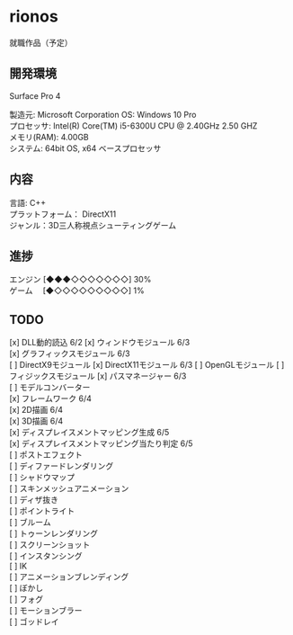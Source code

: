 # rionos

就職作品（予定）

## 開発環境
Surface Pro 4  

製造元: Microsoft Corporation
OS: Windows 10 Pro  
プロセッサ: Intel(R) Core(TM) i5-6300U CPU @ 2.40GHz 2.50 GHZ  
メモリ(RAM): 4.00GB  
システム: 64bit OS, x64 ベースプロセッサ

## 内容
言語: C++  
プラットフォーム： DirectX11  
ジャンル：3D三人称視点シューティングゲーム    

## 進捗  
エンジン [◆◆◆◇◇◇◇◇◇◇] 30%    
ゲーム　 [◆◇◇◇◇◇◇◇◇◇] 1%

## TODO
[x] DLL動的読込  6/2
[x] ウィンドウモジュール 6/3  
[x] グラフィックスモジュール 6/3  
[ ] DirectX9モジュール
[x] DirectX11モジュール  6/3
[ ] OpenGLモジュール
[ ] フィジックスモジュール
[x] パスマネージャー 6/3  
[ ] モデルコンバーター  
[x] フレームワーク 6/4  
[x] 2D描画 6/4  
[x] 3D描画 6/4  
[x] ディスプレイスメントマッピング生成 6/5  
[x] ディスプレイスメントマッピング当たり判定 6/5  
[ ] ポストエフェクト  
[ ] ディファードレンダリング  
[ ] シャドウマップ  
[ ] スキンメッシュアニメーション  
[ ] ディザ抜き  
[ ] ポイントライト  
[ ] ブルーム  
[ ] トゥーンレンダリング  
[ ] スクリーンショット  
[ ] インスタンシング  
[ ] IK  
[ ] アニメーションブレンディング  
[ ] ぼかし  
[ ] フォグ  
[ ] モーションブラー  
[ ] ゴッドレイ  
